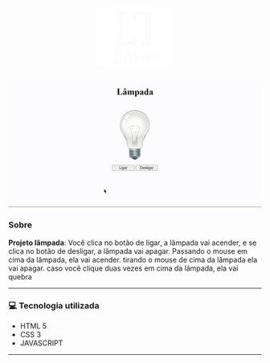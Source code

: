 <h1 align="center">
    <img src="https://github.com/aurelianoDeRafa/projeto-fitaEstilosa/raw/main/imagem/logo2.png" width="150">
</h1>


  <img src="imagem/gifLamp.gif">


###  Sobre

**Projeto lâmpada**: Você clica no botão de ligar, a lâmpada vai acender, e se clica no botão de desligar, a lâmpada vai apagar. Passando o mouse em cima da lâmpada, ela vai acender. tirando o mouse de cima da lâmpada ela vai apagar. caso você clique duas vezes em cima da lâmpada, ela vai quebra


---
 
### 💻 Tecnologia utilizada

- HTML 5
- CSS 3
- JAVASCRIPT


---